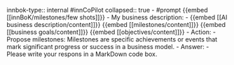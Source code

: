 innbok-type:: internal
#innCoPilot
collapsed:: true
	- #prompt {{embed [[innBoK/milestones/few shots]]}}
		- My business description:
		- {{embed [[AI business description/content]]}} {{embed [[milestones/content]]}} {{embed [[business goals/content]]}} {{embed [[objectives/content]]}}
		- Action:
		- Propose milestones: Milestones are specific achievements or events that mark significant progress or success in a business model.
		- Answer:
		- Please write your respons in a MarkDown code box.




